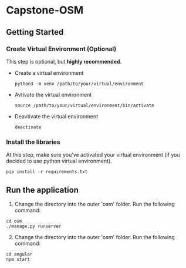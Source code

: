 # Capstone-OSM

## Getting Started

### Create Virtual Environment (Optional)

This step is optional, but **highly recommended**.

- Create a virtual environment
  ```
  python3 -m venv /path/to/your/virtual/environment
  ```
- Avtivate the virtual environment
  ```
  source /path/to/your/virtual/environment/bin/activate
  ```
- Deavtivate the virtual environment
  ```
  deactivate
  ```

### Install the libraries

At this step, make sure you've activated your virtual environment (if you decided to use python virtual environment).

```
pip install -r requirements.txt
```

## Run the application

1. Change the directory into the outer 'osm' folder. Run the following command:

```
cd osm
./manage.py runserver
```

2. Change the directory into the outer 'osm' folder. Run the following command:

```
cd angular
npm start
```